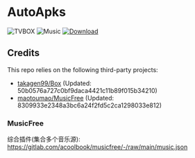 # AutoApks

![TVBOX](https://shields.io/github/actions/workflow/status/Eleba88/AutoApk/tvbox.yml?branch=main&logo=github&label=TVBOX)
![Music](https://shields.io/github/actions/workflow/status/Eleba88/AutoApk/musicfree.yml?branch=main&logo=github&label=Music)
[![Download](https://img.shields.io/github/v/release/Eleba88/AutoApk?color=orange&logoColor=orange&label=Download&logo=DocuSign)](https://github.com/Eleba88/AutoApk/releases/latest)

## Credits
This repo relies on the following third-party projects:
- [takagen99/Box](https://github.com/takagen99/Box) (Updated: 50b0576a727c0bf9daca4421c11b89f015b34210)
- [maotoumao/MusicFree](https://github.com/maotoumao/MusicFree) (Updated: 8309933e2348a3bc6a24f2fd5c2ca1298033e812)

### MusicFree
综合插件(集合多个音乐源): https://gitlab.com/acoolbook/musicfree/-/raw/main/music.json